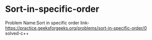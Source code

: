 # Sort-in-specific-order
Problem Name:Sort in specific order link-https://practice.geeksforgeeks.org/problems/sort-in-specific-order/0 solved-c++
